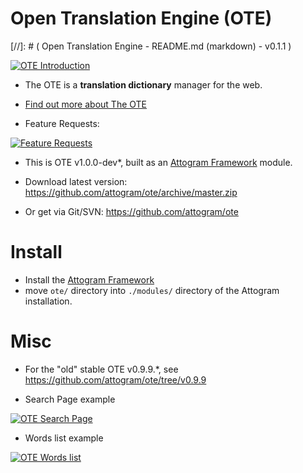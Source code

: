 Open Translation Engine (OTE)
===
[//]: # ( Open Translation Engine - README.md (markdown) - v0.1.1 )

[![OTE Introduction](https://raw.githubusercontent.com/attogram/ote-docs/master/screenshots/OTE.intro.small.png "OTE Homepage")](https://raw.githubusercontent.com/attogram/ote-docs/master/screenshots/OTE.intro.png)

* The OTE is a **translation dictionary** manager for the web.

* [Find out more about The OTE](ote/actions/about.md)

* Feature Requests:

[![Feature Requests](http://feathub.com/attogram/ote?format=svg)](http://feathub.com/attogram/ote)

* This is OTE v1.0.0-dev*, built as an [Attogram Framework](https://github.com/attogram/attogram) module.

* Download latest version:  https://github.com/attogram/ote/archive/master.zip

* Or get via Git/SVN: https://github.com/attogram/ote

Install
===
* Install the [Attogram Framework](https://github.com/attogram/attogram)
* move `ote/` directory into `./modules/` directory of the Attogram installation.

Misc
===
* For the "old" stable OTE v0.9.9.*, see https://github.com/attogram/ote/tree/v0.9.9

* Search Page example

[![OTE Search Page](https://raw.githubusercontent.com/attogram/ote-docs/master/screenshots/OTE.search.small.png "OTE Homepage")](https://raw.githubusercontent.com/attogram/ote-docs/master/screenshots/OTE.search.png)

* Words list example

[![OTE Words list](https://raw.githubusercontent.com/attogram/ote-docs/master/screenshots/OTE.words.small.png "OTE Homepage")](https://raw.githubusercontent.com/attogram/ote-docs/master/screenshots/OTE.words.png)
